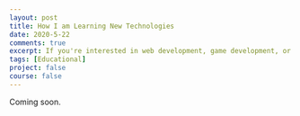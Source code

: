 ```yaml
---
layout: post
title: How I am Learning New Technologies
date: 2020-5-22
comments: true
excerpt: If you're interested in web development, game development, or programming in general, check this out!
tags: [Educational]
project: false
course: false
---
```


Coming soon.
